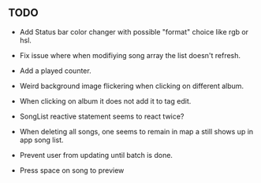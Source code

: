 ## TODO
* Add Status bar color changer with possible "format" choice like rgb or hsl.

* Fix issue where when modifiying song array the list doesn't refresh.
* Add a played counter.
* Weird background image flickering when clicking on different album.
* When clicking on album it does not add it to tag edit.
* SongList reactive statement seems to react twice?
* When deleting all songs, one seems to remain in map a still shows up in app song list.
* Prevent user from updating until batch is done.
* Press space on song to preview